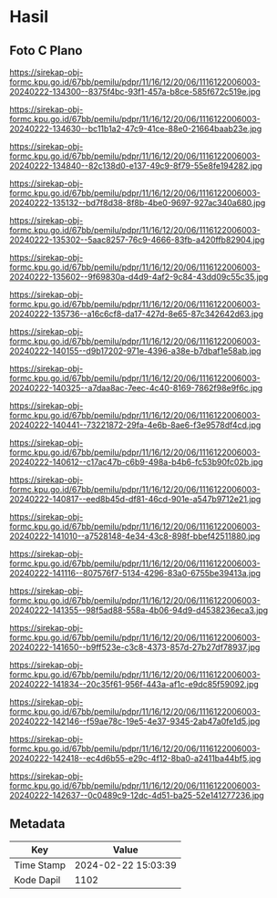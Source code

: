 # Hasil

## Foto C Plano

https://sirekap-obj-formc.kpu.go.id/67bb/pemilu/pdpr/11/16/12/20/06/1116122006003-20240222-134300--8375f4bc-93f1-457a-b8ce-585f672c519e.jpg

https://sirekap-obj-formc.kpu.go.id/67bb/pemilu/pdpr/11/16/12/20/06/1116122006003-20240222-134630--bc11b1a2-47c9-41ce-88e0-21664baab23e.jpg

https://sirekap-obj-formc.kpu.go.id/67bb/pemilu/pdpr/11/16/12/20/06/1116122006003-20240222-134840--82c138d0-e137-49c9-8f79-55e8fe194282.jpg

https://sirekap-obj-formc.kpu.go.id/67bb/pemilu/pdpr/11/16/12/20/06/1116122006003-20240222-135132--bd7f8d38-8f8b-4be0-9697-927ac340a680.jpg

https://sirekap-obj-formc.kpu.go.id/67bb/pemilu/pdpr/11/16/12/20/06/1116122006003-20240222-135302--5aac8257-76c9-4666-83fb-a420ffb82904.jpg

https://sirekap-obj-formc.kpu.go.id/67bb/pemilu/pdpr/11/16/12/20/06/1116122006003-20240222-135602--9f69830a-d4d9-4af2-9c84-43dd09c55c35.jpg

https://sirekap-obj-formc.kpu.go.id/67bb/pemilu/pdpr/11/16/12/20/06/1116122006003-20240222-135736--a16c6cf8-da17-427d-8e65-87c342642d63.jpg

https://sirekap-obj-formc.kpu.go.id/67bb/pemilu/pdpr/11/16/12/20/06/1116122006003-20240222-140155--d9b17202-971e-4396-a38e-b7dbaf1e58ab.jpg

https://sirekap-obj-formc.kpu.go.id/67bb/pemilu/pdpr/11/16/12/20/06/1116122006003-20240222-140325--a7daa8ac-7eec-4c40-8169-7862f98e9f6c.jpg

https://sirekap-obj-formc.kpu.go.id/67bb/pemilu/pdpr/11/16/12/20/06/1116122006003-20240222-140441--73221872-29fa-4e6b-8ae6-f3e9578df4cd.jpg

https://sirekap-obj-formc.kpu.go.id/67bb/pemilu/pdpr/11/16/12/20/06/1116122006003-20240222-140612--c17ac47b-c6b9-498a-b4b6-fc53b90fc02b.jpg

https://sirekap-obj-formc.kpu.go.id/67bb/pemilu/pdpr/11/16/12/20/06/1116122006003-20240222-140817--eed8b45d-df81-46cd-901e-a547b9712e21.jpg

https://sirekap-obj-formc.kpu.go.id/67bb/pemilu/pdpr/11/16/12/20/06/1116122006003-20240222-141010--a7528148-4e34-43c8-898f-bbef42511880.jpg

https://sirekap-obj-formc.kpu.go.id/67bb/pemilu/pdpr/11/16/12/20/06/1116122006003-20240222-141116--807576f7-5134-4296-83a0-6755be39413a.jpg

https://sirekap-obj-formc.kpu.go.id/67bb/pemilu/pdpr/11/16/12/20/06/1116122006003-20240222-141355--98f5ad88-558a-4b06-94d9-d4538236eca3.jpg

https://sirekap-obj-formc.kpu.go.id/67bb/pemilu/pdpr/11/16/12/20/06/1116122006003-20240222-141650--b9ff523e-c3c8-4373-857d-27b27df78937.jpg

https://sirekap-obj-formc.kpu.go.id/67bb/pemilu/pdpr/11/16/12/20/06/1116122006003-20240222-141834--20c35f61-956f-443a-af1c-e9dc85f59092.jpg

https://sirekap-obj-formc.kpu.go.id/67bb/pemilu/pdpr/11/16/12/20/06/1116122006003-20240222-142146--f59ae78c-19e5-4e37-9345-2ab47a0fe1d5.jpg

https://sirekap-obj-formc.kpu.go.id/67bb/pemilu/pdpr/11/16/12/20/06/1116122006003-20240222-142418--ec4d6b55-e29c-4f12-8ba0-a2411ba44bf5.jpg

https://sirekap-obj-formc.kpu.go.id/67bb/pemilu/pdpr/11/16/12/20/06/1116122006003-20240222-142637--0c0489c9-12dc-4d51-ba25-52e141277236.jpg


## Metadata

| Key        | Value               |
| ---------- | ------------------- |
| Time Stamp | 2024-02-22 15:03:39 |
| Kode Dapil | 1102                |



